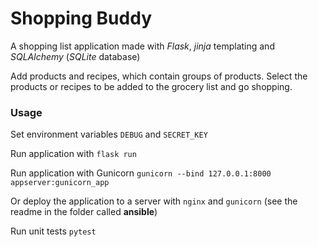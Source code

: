 # Shopping Buddy

A shopping list application made with *Flask*, *jinja* templating and *SQLAlchemy* (*SQLite* database)

Add products and recipes, which contain groups of products.
Select the products or recipes to be added to the grocery list and go shopping.

### Usage

Set environment variables `DEBUG` and `SECRET_KEY`

Run application with `flask run`

Run application with Gunicorn `gunicorn --bind 127.0.0.1:8000 appserver:gunicorn_app`

Or deploy the application to a server with `nginx` and `gunicorn` (see the readme in the folder called **ansible**)

Run unit tests `pytest`
